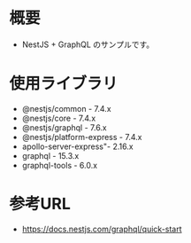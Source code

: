# 概要

- NestJS + GraphQL のサンプルです。

# 使用ライブラリ

- @nestjs/common - 7.4.x
- @nestjs/core - 7.4.x
- @nestjs/graphql - 7.6.x
- @nestjs/platform-express - 7.4.x
- apollo-server-express"- 2.16.x
- graphql - 15.3.x
- graphql-tools - 6.0.x

# 参考URL

- https://docs.nestjs.com/graphql/quick-start
